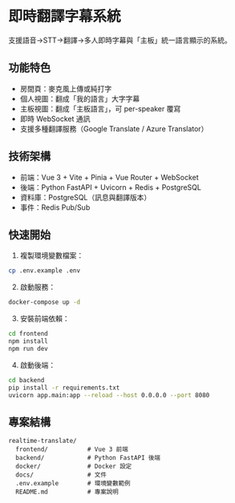 # 即時翻譯字幕系統

支援語音→STT→翻譯→多人即時字幕與「主板」統一語言顯示的系統。

## 功能特色

- 房間頁：麥克風上傳或純打字
- 個人視圖：翻成「我的語言」大字字幕
- 主板視圖：翻成「主板語言」，可 per-speaker 覆寫
- 即時 WebSocket 通訊
- 支援多種翻譯服務（Google Translate / Azure Translator）

## 技術架構

- 前端：Vue 3 + Vite + Pinia + Vue Router + WebSocket
- 後端：Python FastAPI + Uvicorn + Redis + PostgreSQL
- 資料庫：PostgreSQL（訊息與翻譯版本）
- 事件：Redis Pub/Sub

## 快速開始

1. 複製環境變數檔案：
```bash
cp .env.example .env
```

2. 啟動服務：
```bash
docker-compose up -d
```

3. 安裝前端依賴：
```bash
cd frontend
npm install
npm run dev
```

4. 啟動後端：
```bash
cd backend
pip install -r requirements.txt
uvicorn app.main:app --reload --host 0.0.0.0 --port 8080
```

## 專案結構

```
realtime-translate/
  frontend/           # Vue 3 前端
  backend/            # Python FastAPI 後端
  docker/             # Docker 設定
  docs/               # 文件
  .env.example        # 環境變數範例
  README.md           # 專案說明
```